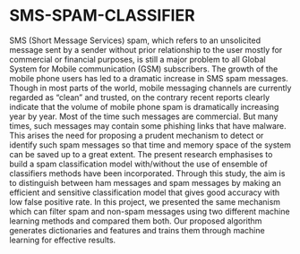 # SMS-SPAM-CLASSIFIER
SMS (Short Message Services) spam, which refers to an unsolicited message sent by a sender without prior relationship to the user mostly for commercial or financial purposes, is still a major problem to all Global System for Mobile communication (GSM) subscribers. The growth of the mobile phone users has led to a dramatic increase in SMS spam messages. Though in most parts of the world, mobile messaging channels are currently regarded as “clean” and trusted, on the contrary recent reports clearly indicate that the volume of mobile phone spam is dramatically increasing year by year. Most of the time such messages are commercial. But many times, such messages may contain some phishing links that have malware. This arises the need for proposing a prudent mechanism to detect or identify such spam messages so that time and memory space of the system can be saved up to a great extent. The present research emphasises to build a spam classification model with/without the use of ensemble of classifiers methods have been incorporated. Through this study, the aim is to distinguish between ham messages and spam messages by making an efficient and sensitive classification model that gives good accuracy with low false positive rate. In this project, we presented the same mechanism which can filter spam and non-spam messages using two different machine learning methods and compared them both. Our proposed algorithm generates dictionaries and features and trains them through machine learning for effective results.
